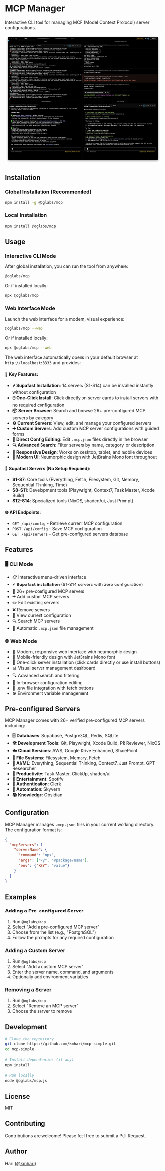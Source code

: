 # MCP Manager

Interactive CLI tool for managing MCP (Model Context Protocol) server configurations.

![MCP Manager Web Interface](screenshots/mcp-web-interface.png)

## Installation

### Global Installation (Recommended)

```bash
npm install -g @oglabs/mcp
```

### Local Installation

```bash
npm install @oglabs/mcp
```

## Usage

### Interactive CLI Mode

After global installation, you can run the tool from anywhere:

```bash
@oglabs/mcp
```

Or if installed locally:

```bash
npx @oglabs/mcp
```

### Web Interface Mode

Launch the web interface for a modern, visual experience:

```bash
@oglabs/mcp --web
```

Or if installed locally:

```bash
npx @oglabs/mcp --web
```

The web interface automatically opens in your default browser at `http://localhost:3333` and provides:

#### 🚀 Key Features:
- **⚡ Supafast Installation**: 14 servers (S1-S14) can be installed instantly without configuration
- **🖱️ One-Click Install**: Click directly on server cards to install servers with no required configuration
- **📦 Server Browser**: Search and browse 26+ pre-configured MCP servers by category
- **⚙️ Current Servers**: View, edit, and manage your configured servers
- **➕ Custom Servers**: Add custom MCP server configurations with guided forms
- **📝 Direct Config Editing**: Edit `.mcp.json` files directly in the browser
- **🔍 Advanced Search**: Filter servers by name, category, or description
- **📱 Responsive Design**: Works on desktop, tablet, and mobile devices
- **🎨 Modern UI**: Neumorphic design with JetBrains Mono font throughout

#### 🎯 Supafast Servers (No Setup Required):
- **S1-S7**: Core tools (Everything, Fetch, Filesystem, Git, Memory, Sequential Thinking, Time)
- **S8-S11**: Development tools (Playwright, Context7, Task Master, Xcode Build)  
- **S12-S14**: Specialized tools (NixOS, shadcn/ui, Just Prompt)

#### 🌐 API Endpoints:
- `GET /api/config` - Retrieve current MCP configuration
- `POST /api/config` - Save MCP configuration
- `GET /api/servers` - Get pre-configured servers database

## Features

### 🖥️ CLI Mode
- 📋 Interactive menu-driven interface
- ⚡ **Supafast installation** (S1-S14 servers with zero configuration)
- 🔧 26+ pre-configured MCP servers
- ➕ Add custom MCP servers
- ✏️ Edit existing servers
- ❌ Remove servers
- 📄 View current configuration
- 🔍 Search MCP servers
- 🎯 Automatic `.mcp.json` file management

### 🌐 Web Mode
- 🎨 Modern, responsive web interface with neumorphic design
- 📱 Mobile-friendly design with JetBrains Mono font
- 🚀 One-click server installation (click cards directly or use install buttons)
- 📊 Visual server management dashboard
- 🔍 Advanced search and filtering
- 📝 In-browser configuration editing
- 🔗 .env file integration with fetch buttons
- ⚙️ Environment variable management

## Pre-configured Servers

MCP Manager comes with 26+ verified pre-configured MCP servers including:

- **🗄️ Databases**: Supabase, PostgreSQL, Redis, SQLite
- **🛠️ Development Tools**: Git, Playwright, Xcode Build, PR Reviewer, NixOS
- **☁️ Cloud Services**: AWS, Google Drive Enhanced, SharePoint
- **📁 File Systems**: Filesystem, Memory, Fetch
- **🤖 AI/ML**: Everything, Sequential Thinking, Context7, Just Prompt, GPT Researcher
- **🎯 Productivity**: Task Master, ClickUp, shadcn/ui
- **🎵 Entertainment**: Spotify
- **🔐 Authentication**: Clerk
- **🚀 Automation**: Skyvern
- **📚 Knowledge**: Obsidian

## Configuration

MCP Manager manages `.mcp.json` files in your current working directory. The configuration format is:

```json
{
  "mcpServers": {
    "serverName": {
      "command": "npx",
      "args": ["-y", "@package/name"],
      "env": {"KEY": "value"}
    }
  }
}
```

## Examples

### Adding a Pre-configured Server

1. Run `@oglabs/mcp`
2. Select "Add a pre-configured MCP server"
3. Choose from the list (e.g., "PostgreSQL")
4. Follow the prompts for any required configuration

### Adding a Custom Server

1. Run `@oglabs/mcp`
2. Select "Add a custom MCP server"
3. Enter the server name, command, and arguments
4. Optionally add environment variables

### Removing a Server

1. Run `@oglabs/mcp`
2. Select "Remove an MCP server"
3. Choose the server to remove

## Development

```bash
# Clone the repository
git clone https://github.com/kmhari/mcp-simple.git
cd mcp-simple

# Install dependencies (if any)
npm install

# Run locally
node @oglabs/mcp.js
```

## License

MIT

## Contributing

Contributions are welcome! Please feel free to submit a Pull Request.

## Author

Hari ([@kmhari](https://github.com/kmhari))